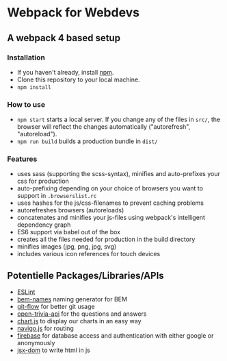 # Webpack for Webdevs
## A webpack 4 based setup

### Installation
* If you haven't already, install [npm](https://www.npmjs.com/).
* Clone this repository to your local machine.
* `npm install`

### How to use
* `npm start` starts a local server. If you change any of the files in `src/`, the browser will reflect the changes automatically ("autorefresh", "autoreload").
* `npm run build` builds a production bundle in `dist/`

### Features
* uses sass (supporting the scss-syntax), minifies and auto-prefixes your css for production
* auto-prefixing depending on your choice of browsers you want to support in `.browserslist.rc`
* uses hashes for the js/css-filenames to prevent caching problems
* autorefreshes browsers (autoreloads)
* concatenates and minifies your js-files using webpack's intelligent dependency graph
* ES6 support via babel out of the box
* creates all the files needed for production in the build directory
* minifies images (jpg, png, jpg, svg)
* includes various icon references for touch devices

## Potentielle Packages/Libraries/APIs
* [ESLint](https://eslint.org/docs/rules/#stylistic-issues)
* [bem-names](https://www.npmjs.com/package/bem-names) naming generator for BEM
* [git-flow](https://github.com/nvie/gitflow/wiki/Mac-OS-X) for better git usage
* [open-trivia-api](https://opentdb.com/) for the questions and answers
* [chart.js](https://www.chartjs.org/docs/latest/) to display our charts in an easy way
* [navigo.js](https://github.com/krasimir/navigo) for routing
* [firebase](https://www.npmjs.com/package/firebase) for database access and authentication with either google or anonymously
* [jsx-dom](https://www.npmjs.com/package/jsx-dom) to write html in js
